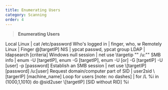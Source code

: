 ```yaml
---
title: Enumerating Users 
category: Scanning
order: 4
---
```


> **Enumerating Users**

Local Linux | cat /etc/password
Who's logged in | finger, who, w
Remotely Linux | Finger @[targetIP]
NIS | ypcat passwd, ypcat group
LDAP | ldapsearch [criteria]
Windows null session | net use \\targetip "" /u:""
SMB info | enum -U [targetIP], enum -G [targetIP],  enum -U [or] -G [targetIP] -U [user] -p [password]
Establish an SMB session | net use \\[targetIP] [password] /u:[user]
Request domain/computer part of SID | user2sid \\[targerIP] [machine_name]
Loop for users  [note: no dashes] | for /L %i in (1000,1,1010) do @sid2user \\[targetIP] [SID without RID] %i

